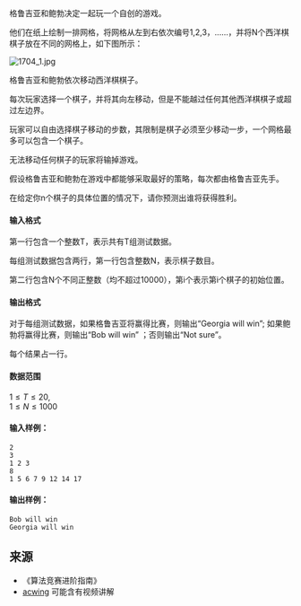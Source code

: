 格鲁吉亚和鲍勃决定一起玩一个自创的游戏。

他们在纸上绘制一排网格，将网格从左到右依次编号1,2,3，......，并将N个西洋棋棋子放在不同的网格上，如下图所示：

![1704_1.jpg](/media/article/image/2019/01/19/19_01841f9e1b-1704_1.jpg)

格鲁吉亚和鲍勃依次移动西洋棋棋子。

每次玩家选择一个棋子，并将其向左移动，但是不能越过任何其他西洋棋棋子或超过左边界。

玩家可以自由选择棋子移动的步数，其限制是棋子必须至少移动一步，一个网格最多可以包含一个棋子。

无法移动任何棋子的玩家将输掉游戏。

假设格鲁吉亚和鲍勃在游戏中都能够采取最好的策略，每次都由格鲁吉亚先手。

在给定你n个棋子的具体位置的情况下，请你预测出谁将获得胜利。

#### 输入格式

第一行包含一个整数T，表示共有T组测试数据。

每组测试数据包含两行，第一行包含整数N，表示棋子数目。

第二行包含N个不同正整数（均不超过10000），第i个表示第i个棋子的初始位置。

#### 输出格式

对于每组测试数据，如果格鲁吉亚将赢得比赛，则输出“Georgia will win”; 如果鲍勃将赢得比赛，则输出“Bob will win” ；否则输出“Not sure”。

每个结果占一行。

#### 数据范围

$1 \le T \le 20$,  
$1 \le N \le 1000$

#### 输入样例：

```
2
3
1 2 3
8
1 5 6 7 9 12 14 17
```

#### 输出样例：

```
Bob will win
Georgia will win
```

## 来源 
- 《算法竞赛进阶指南》
- [acwing](https://www.acwing.com/problem/content/238/) 可能含有视频讲解
